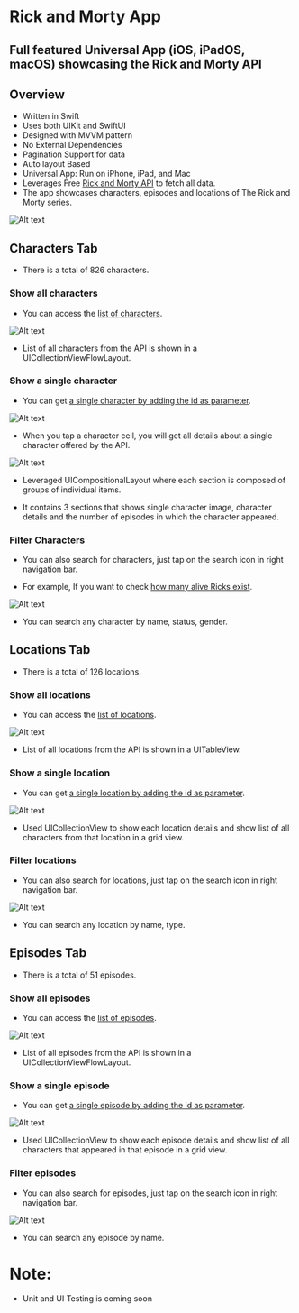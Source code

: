 # Rick and Morty App

## Full featured Universal App (iOS, iPadOS, macOS) showcasing the Rick and Morty API

## Overview

- Written in Swift
- Uses both UIKit and SwiftUI
- Designed with MVVM pattern
- No External Dependencies
- Pagination Support for data
- Auto layout Based
- Universal App: Run on iPhone, iPad, and Mac
- Leverages Free [Rick and Morty API](https://rickandmortyapi.com) to fetch all data.
-  The app showcases characters, episodes and locations of The Rick and Morty series.

![Alt text](RM/v2/coverphoto.png)


## Characters Tab

- There is a total of 826 characters.

### Show all characters

- You can access the [list of characters](https://rickandmortyapi.com/api/character).

![Alt text](RM/v2/Charactersv2/chartab.png)

- List of all characters from the API is shown in a UICollectionViewFlowLayout.

### Show a single character  

- You can get [a single character by adding the id as parameter](https://rickandmortyapi.com/api/character/2).

![Alt text](RM/v2/Charactersv2/chardetail1.png)

- When you tap a character cell, you will get all details about a single character offered by the API.

![Alt text](RM/v2/Charactersv2/chardetail2.png)

- Leveraged UICompositionalLayout where each section is composed of groups of individual items. 

- It contains 3 sections that shows single character image, character details and the number of episodes in which the character appeared.

### Filter Characters

- You can also search for characters, just tap on the search icon in right navigation bar.

- For example, If you want to check [how many alive Ricks exist](https://rickandmortyapi.com/api/character/?name=rick&status=alive).

![Alt text](RM/v2/Charactersv2/charsearch.png)

- You can search any character by name, status, gender.


## Locations Tab

- There is a total of 126 locations.

### Show all locations

- You can access the [list of locations](https://rickandmortyapi.com/api/location).

![Alt text](RM/v2/Locationsv2/loctab.png)

- List of all locations from the API is shown in a UITableView.

### Show a single location

- You can get [a single location by adding the id as parameter](https://rickandmortyapi.com/api/location/3).

![Alt text](RM/v2/Locationsv2/locdetails.png)

- Used UICollectionView to show each location details and show list of all characters from that location in a grid view.

### Filter locations

- You can also search for locations, just tap on the search icon in right navigation bar.

![Alt text](RM/v2/Locationsv2/locsearch.png)

- You can search any location by name, type.


## Episodes Tab

- There is a total of 51 episodes.

### Show all episodes

- You can access the [list of episodes](https://rickandmortyapi.com/api/episode).

![Alt text](RM/v2/Episodesv2/epitab.png)

- List of all episodes from the API is shown in a UICollectionViewFlowLayout.

### Show a single episode

- You can get [a single episode by adding the id as parameter](https://rickandmortyapi.com/api/episode/28).

![Alt text](RM/v2/Episodesv2/episdetails.png)

- Used UICollectionView to show each episode details and show list of all characters that appeared in that episode in a grid view.

### Filter episodes

- You can also search for episodes, just tap on the search icon in right navigation bar.

![Alt text](RM/v2/Episodesv2/episdetails.png)

- You can search any episode by name.


# Note:

- Unit and UI Testing is coming soon
